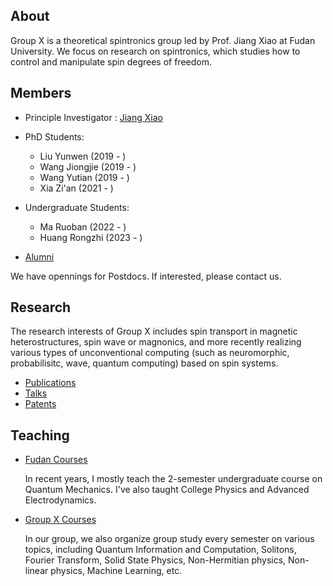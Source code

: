 ## About

Group X is a theoretical spintronics group led by Prof. Jiang Xiao at Fudan University.
We focus on research on spintronics, which studies how to control and manipulate spin degrees of freedom.

## Members

- Principle Investigator : [Jiang Xiao](./members/jiangxiao.md)

- PhD Students:
  - Liu Yunwen (2019 - )
  - Wang Jiongjie (2019 - )
  - Wang Yutian (2019 - )
  - Xia Zi'an (2021 - )

- Undergraduate Students:
  - Ma Ruoban (2022 - )
  - Huang Rongzhi (2023 - )

- [Alumni](./members/alumni.md)

We have opennings for Postdocs. If interested, please contact us.

## Research

The research interests of Group X includes spin transport in magnetic heterostructures, spin wave or magnonics, and more recently realizing various types of unconventional computing (such as neuromorphic, probabilisitc, wave, quantum computing) based on spin systems.

- [Publications](./research/publications.html)
- [Talks](./research/talks.md)
- [Patents](./research/patents.md)

## Teaching

- [Fudan Courses](./teaching/fudan_courses.md)

    In recent years, I mostly teach the 2-semester undergraduate course on Quantum Mechanics. I've also taught College Physics and Advanced Electrodynamics.

- [Group X Courses](./teaching/x_courses.md)

    In our group, we also organize group study every semester on various topics, including Quantum Information and Computation, Solitons, Fourier Transform, Solid State Physics, Non-Hermitian physics, Non-linear physics, Machine Learning, etc.
